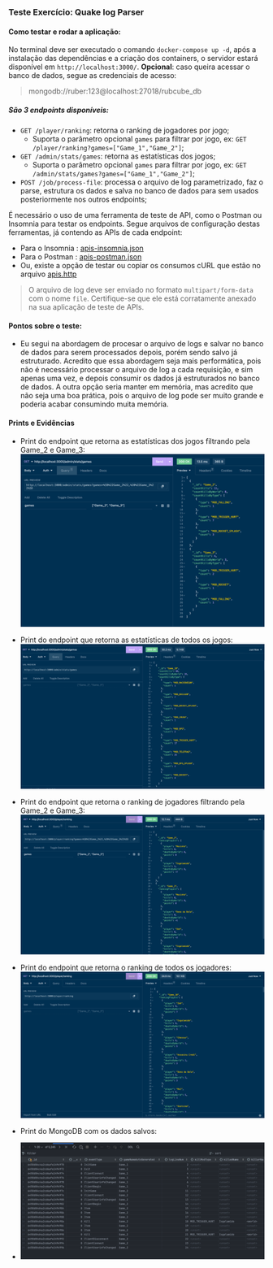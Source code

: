 ### Teste Exercício: Quake log Parser


#### Como testar e rodar a aplicação:
No terminal deve ser executado o comando `docker-compose up -d`,
após a instalação das dependências e a criação dos containers,
o servidor estará disponível em `http://localhost:3000/`.
__Opcional__: caso queira acessar o banco de dados, segue as credenciais de acesso:
> mongodb://ruber:123@localhost:27018/rubcube_db

##### São 3 endpoints disponíveis:
- `GET /player/ranking`: retorna o ranking de jogadores por jogo; 
  - Suporta o parâmetro opcional `games` para filtrar por jogo, ex: `GET /player/ranking?games=["Game_1","Game_2"]`;
- `GET /admin/stats/games`: retorna as estatísticas dos jogos;
  - Suporta o parâmetro opcional `games` para filtrar por jogo, ex: `GET /admin/stats/games?games=["Game_1","Game_2"]`;
- `POST /job/process-file`: processa o arquivo de log parametrizado, faz o parse, estrutura os dados e salva no banco de dados para sem usados posteriormente nos outros endpoints;

É necessário o uso de uma ferramenta de teste de API, como o Postman ou Insomnia para testar os endpoints.
Segue arquivos de configuração destas ferramentas, já contendo as APIs de cada endpoint:
- Para o Insomnia : [apis-insomnia.json](./docs/insomnia.json)
- Para o Postman : [apis-postman.json](./docs/RubCube.postman_collection.json)
- Ou, existe a opção de testar ou copiar os consumos cURL que estão no arquivo [apis.http](./docs/apis.http)

> O arquivo de log deve ser enviado no formato `multipart/form-data` com o nome `file`. Certifique-se que ele está corratamente anexado na sua aplicação de teste de APIs.

#### Pontos sobre o teste:
- Eu segui na abordagem de procesar o arquivo de logs e salvar no banco de dados para serem processados depois, porém sendo salvo já estruturado. Acredito que essa abordagem seja mais performática, pois não é necessário processar o arquivo de log a cada requisição, e sim apenas uma vez, e depois consumir os dados já estruturados no banco de dados. A outra opção seria manter em memória, mas acredito que não seja uma boa prática, pois o arquivo de log pode ser muito grande e poderia acabar consumindo muita memória.


#### Prints e Evidências

- Print do endpoint que retorna as estatísticas dos jogos filtrando pela Game_2 e Game_3:
![Print do endpoint que retorna as estatísticas dos jogos FILTRADO](./docs/admin_stats_filtered.png)

- Print do endpoint que retorna as estatísticas de todos os jogos:
![Print do endpoint que retorna as estatísticas dos jogos](./docs/admin_stats.png)

- Print do endpoint que retorna o ranking de jogadores filtrando pela Game_2 e Game_3:
![Print do endpoint que retorna o ranking de jogadores FILTRADO](./docs/ranking_filtered.png)

- Print do endpoint que retorna o ranking de todos os jogadores:
![Print do endpoint que retorna o ranking de jogadores](./docs/ranking.png)

- Print do MongoDB com os dados salvos:
- ![Print da_collection_logs](./docs/mongodb_logs.png)
